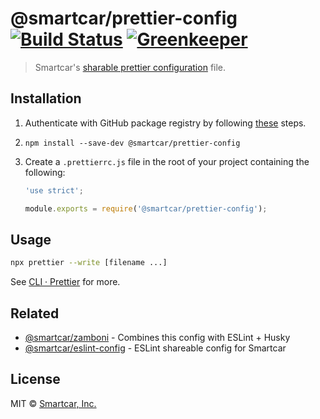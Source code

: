 # @smartcar/prettier-config [![Build Status][ci-image]][ci-url] [![Greenkeeper][gk-image]][gk-url]

> Smartcar's [sharable prettier configuration](https://prettier.io/docs/en/configuration.html#sharing-configurations) file.

## Installation

1. Authenticate with GitHub package registry by following [these](https://help.github.com/en/github/managing-packages-with-github-packages/configuring-npm-for-use-with-github-packages) steps.

2. `npm install --save-dev @smartcar/prettier-config`

3. Create a `.prettierrc.js` file in the root of your project containing the following:

   ```js
   'use strict';

   module.exports = require('@smartcar/prettier-config');
   ```

## Usage

```sh
npx prettier --write [filename ...]
```

See [CLI · Prettier](https://prettier.io/docs/en/cli.html) for more.

## Related

- [@smartcar/zamboni](https://github.com/smartcar/zamboni) - Combines this config with ESLint + Husky
- [@smartcar/eslint-config](https://github.com/smartcar/eslint-config-smartcar) - ESLint shareable config for Smartcar

## License

MIT © [Smartcar, Inc.](https://smartcar.com)

[ci-url]: https://travis-ci.com/smartcar/prettier-config
[ci-image]: https://img.shields.io/travis/com/smartcar/prettier-config/master.svg?style=flat-square
[gk-url]: https://greenkeeper.io
[gk-image]: https://badges.greenkeeper.io/smartcar/prettier-config.svg?style=flat-square
